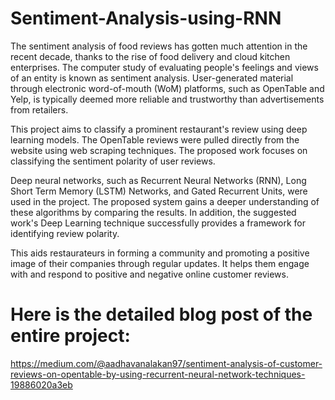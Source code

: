 # Sentiment-Analysis-using-RNN
The sentiment analysis of food reviews has gotten much attention in the recent decade, thanks to the rise of food delivery and cloud kitchen enterprises. The computer study of evaluating people's feelings and views of an entity is known as sentiment analysis. User-generated material through electronic word-of-mouth (WoM) platforms, such as OpenTable and Yelp, is typically deemed more reliable and trustworthy than advertisements from retailers. 

This project aims to classify a prominent restaurant's review using deep learning models. The OpenTable reviews were pulled directly from the website using web scraping techniques. The proposed work focuses on classifying the sentiment polarity of user reviews. 

Deep neural networks, such as Recurrent Neural Networks (RNN), Long Short Term Memory (LSTM) Networks, and Gated Recurrent Units, were used in the project. The proposed system gains a deeper understanding of these algorithms by comparing the results. In addition, the suggested work's Deep Learning technique successfully provides a framework for identifying review polarity. 

This aids restaurateurs in forming a community and promoting a positive image of their companies through regular updates. It helps them engage with and respond to positive and negative online customer reviews.

# Here is the detailed blog post of the entire project:
https://medium.com/@aadhavanalakan97/sentiment-analysis-of-customer-reviews-on-opentable-by-using-recurrent-neural-network-techniques-19886020a3eb
